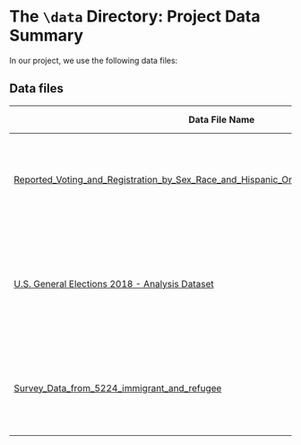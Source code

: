 # The `\data` Directory: Project Data Summary

In our project, we use the following data files:

## Data files
|Data File Name | Brief Description|
|---------------| -----------------|
|[Reported_Voting_and_Registration_by_Sex_Race_and_Hispanic_Origin_for_States_November_2020](./Reported_Voting_and_Registration_by_Sex_Race_and_Hispanic_Origin_for_States_November_2020.csv) | This file contains data on sex, race, and Hispanic origin for states. (See report for details.)
|[U.S. General Elections 2018 - Analysis Dataset](https://raw.githubusercontent.com/MEDSL/2018-elections-unoffical/master/election-context-2018.csv) | This file contains data on the 2018 general election in the U.S. with select characteristics. (See report for details.)
|[Survey_Data_from_5224_immigrant_and_refugee](./Survey_Data_from_5224_immigrant_and_refugee.csv) | This file contains data on immigrants and refugees for Seattle voting. (See report for details.)
